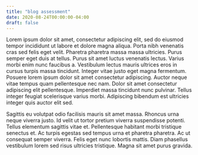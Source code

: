 ```yaml
---
title: "blog assessment"
date: 2020-08-24T00:00:00-04:00
draft: false
---
```

Lorem ipsum dolor sit amet, consectetur adipiscing elit, sed do eiusmod tempor incididunt ut labore et dolore magna aliqua. Porta nibh venenatis cras sed felis eget velit. Pharetra pharetra massa massa ultricies. Purus semper eget duis at tellus. Purus sit amet luctus venenatis lectus. Varius morbi enim nunc faucibus a. Vestibulum lectus mauris ultrices eros in cursus turpis massa tincidunt. Integer vitae justo eget magna fermentum. Posuere lorem ipsum dolor sit amet consectetur adipiscing. Auctor neque vitae tempus quam pellentesque nec nam. Dolor sit amet consectetur adipiscing elit pellentesque. Imperdiet massa tincidunt nunc pulvinar. Tellus integer feugiat scelerisque varius morbi. Adipiscing bibendum est ultricies integer quis auctor elit sed.

Sagittis eu volutpat odio facilisis mauris sit amet massa. Rhoncus urna neque viverra justo. Id velit ut tortor pretium viverra suspendisse potenti. Tellus elementum sagittis vitae et. Pellentesque habitant morbi tristique senectus et. Ac turpis egestas sed tempus urna et pharetra pharetra. Ac ut consequat semper viverra. Felis eget nunc lobortis mattis. Diam phasellus vestibulum lorem sed risus ultricies tristique. Magna sit amet purus gravida.
